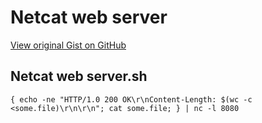 # Netcat web server

[View original Gist on GitHub](https://gist.github.com/Integralist/310fa87e707a0d54962545b1d2aeb6ea)

## Netcat web server.sh

```shell
{ echo -ne "HTTP/1.0 200 OK\r\nContent-Length: $(wc -c <some.file)\r\n\r\n"; cat some.file; } | nc -l 8080
```

